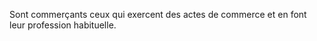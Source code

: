   
 Sont commerçants ceux qui exercent des actes de commerce et en font leur profession habituelle.  

  
